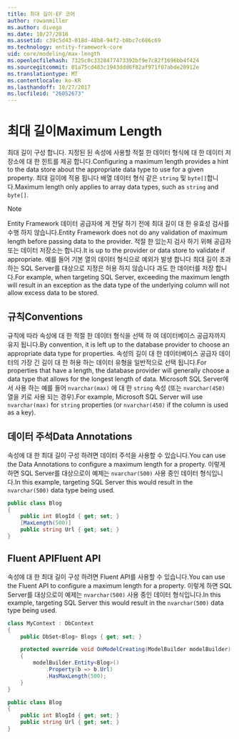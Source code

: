 ```yaml
---
title: 최대 길이-EF 코어
author: rowanmiller
ms.author: divega
ms.date: 10/27/2016
ms.assetid: c39c5d43-018d-48b8-94f2-b8bc7c686c69
ms.technology: entity-framework-core
uid: core/modeling/max-length
ms.openlocfilehash: 7325c0c3328477473392bf9e7c82f1696bb4f424
ms.sourcegitcommit: 01a75cd483c1943ddd6f82af971f07abde20912e
ms.translationtype: MT
ms.contentlocale: ko-KR
ms.lasthandoff: 10/27/2017
ms.locfileid: "26052673"
---
```

# <a name="maximum-length"></a><span data-ttu-id="f502d-102">최대 길이</span><span class="sxs-lookup"><span data-stu-id="f502d-102">Maximum Length</span></span>

<span data-ttu-id="f502d-103">최대 길이 구성 합니다. 지정된 된 속성에 사용할 적절 한 데이터 형식에 대 한 데이터 저장소에 대 한 힌트를 제공 합니다.</span><span class="sxs-lookup"><span data-stu-id="f502d-103">Configuring a maximum length provides a hint to the data store about the appropriate data type to use for a given property.</span></span> <span data-ttu-id="f502d-104">최대 길이에 적용 됩니다 배열 데이터 형식 같은 `string` 및 `byte[]`합니다.</span><span class="sxs-lookup"><span data-stu-id="f502d-104">Maximum length only applies to array data types, such as `string` and `byte[]`.</span></span>

> [!NOTE]  
> <span data-ttu-id="f502d-105">Entity Framework 데이터 공급자에 게 전달 하기 전에 최대 길이 대 한 유효성 검사를 수행 하지 않습니다.</span><span class="sxs-lookup"><span data-stu-id="f502d-105">Entity Framework does not do any validation of maximum length before passing data to the provider.</span></span> <span data-ttu-id="f502d-106">적절 한 있는지 검사 하기 위해 공급자 또는 데이터 저장소는 합니다.</span><span class="sxs-lookup"><span data-stu-id="f502d-106">It is up to the provider or data store to validate if appropriate.</span></span> <span data-ttu-id="f502d-107">예를 들어 기본 열의 데이터 형식으로 예외가 발생 합니다 최대 길이 초과 하는 SQL Server를 대상으로 지정은 허용 하지 않습니다 과도 한 데이터를 저장 합니다.</span><span class="sxs-lookup"><span data-stu-id="f502d-107">For example, when targeting SQL Server, exceeding the maximum length will result in an exception as the data type of the underlying column will not allow excess data to be stored.</span></span>

## <a name="conventions"></a><span data-ttu-id="f502d-108">규칙</span><span class="sxs-lookup"><span data-stu-id="f502d-108">Conventions</span></span>

<span data-ttu-id="f502d-109">규칙에 따라 속성에 대 한 적절 한 데이터 형식을 선택 하 여 데이터베이스 공급자까지 유지 됩니다.</span><span class="sxs-lookup"><span data-stu-id="f502d-109">By convention, it is left up to the database provider to choose an appropriate data type for properties.</span></span> <span data-ttu-id="f502d-110">속성의 길이 대 한 데이터베이스 공급자 데이터의 가장 긴 길이 대 한 허용 하는 데이터 유형을 일반적으로 선택 됩니다.</span><span class="sxs-lookup"><span data-stu-id="f502d-110">For properties that have a length, the database provider will generally choose a data type that allows for the longest length of data.</span></span> <span data-ttu-id="f502d-111">Microsoft SQL Server에서 사용 하는 예를 들어 `nvarchar(max)` 에 대 한 `string` 속성 (또는 `nvarchar(450)` 열을 키로 사용 되는 경우).</span><span class="sxs-lookup"><span data-stu-id="f502d-111">For example, Microsoft SQL Server will use `nvarchar(max)` for `string` properties (or `nvarchar(450)` if the column is used as a key).</span></span>

## <a name="data-annotations"></a><span data-ttu-id="f502d-112">데이터 주석</span><span class="sxs-lookup"><span data-stu-id="f502d-112">Data Annotations</span></span>

<span data-ttu-id="f502d-113">속성에 대 한 최대 길이 구성 하려면 데이터 주석을 사용할 수 있습니다.</span><span class="sxs-lookup"><span data-stu-id="f502d-113">You can use the Data Annotations to configure a maximum length for a property.</span></span> <span data-ttu-id="f502d-114">이렇게 하면 SQL Server를 대상으로이 예제는 `nvarchar(500)` 사용 중인 데이터 형식입니다.</span><span class="sxs-lookup"><span data-stu-id="f502d-114">In this example, targeting SQL Server this would result in the `nvarchar(500)` data type being used.</span></span>

<!-- [!code-csharp[Main](samples/core/Modeling/DataAnnotations/Samples/MaxLength.cs?highlight=4)] -->
``` csharp
public class Blog
{
    public int BlogId { get; set; }
    [MaxLength(500)]
    public string Url { get; set; }
}
```

## <a name="fluent-api"></a><span data-ttu-id="f502d-115">Fluent API</span><span class="sxs-lookup"><span data-stu-id="f502d-115">Fluent API</span></span>

<span data-ttu-id="f502d-116">속성에 대 한 최대 길이 구성 하려면 Fluent API를 사용할 수 있습니다.</span><span class="sxs-lookup"><span data-stu-id="f502d-116">You can use the Fluent API to configure a maximum length for a property.</span></span> <span data-ttu-id="f502d-117">이렇게 하면 SQL Server를 대상으로이 예제는 `nvarchar(500)` 사용 중인 데이터 형식입니다.</span><span class="sxs-lookup"><span data-stu-id="f502d-117">In this example, targeting SQL Server this would result in the `nvarchar(500)` data type being used.</span></span>

<!-- [!code-csharp[Main](samples/core/Modeling/FluentAPI/Samples/MaxLength.cs?highlight=7,8,9)] -->
``` csharp
class MyContext : DbContext
{
    public DbSet<Blog> Blogs { get; set; }

    protected override void OnModelCreating(ModelBuilder modelBuilder)
    {
        modelBuilder.Entity<Blog>()
            .Property(b => b.Url)
            .HasMaxLength(500);
    }
}

public class Blog
{
    public int BlogId { get; set; }
    public string Url { get; set; }
}
```
